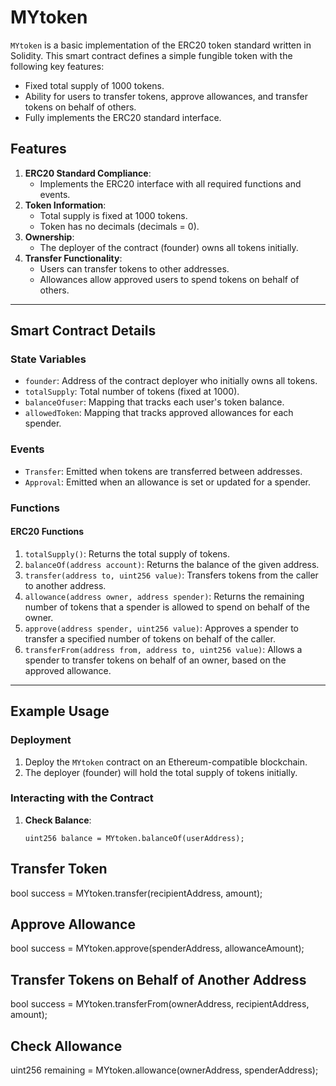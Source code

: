 # MYtoken

`MYtoken` is a basic implementation of the ERC20 token standard written in Solidity. This smart contract defines a simple fungible token with the following key features:

- Fixed total supply of 1000 tokens.
- Ability for users to transfer tokens, approve allowances, and transfer tokens on behalf of others.
- Fully implements the ERC20 standard interface.

## Features

1. **ERC20 Standard Compliance**:
   - Implements the ERC20 interface with all required functions and events.
2. **Token Information**:
   - Total supply is fixed at 1000 tokens.
   - Token has no decimals (decimals = 0).
3. **Ownership**:
   - The deployer of the contract (founder) owns all tokens initially.
4. **Transfer Functionality**:
   - Users can transfer tokens to other addresses.
   - Allowances allow approved users to spend tokens on behalf of others.

---

## Smart Contract Details

### State Variables

- `founder`: Address of the contract deployer who initially owns all tokens.
- `totalSupply`: Total number of tokens (fixed at 1000).
- `balanceOfuser`: Mapping that tracks each user's token balance.
- `allowedToken`: Mapping that tracks approved allowances for each spender.

### Events

- `Transfer`: Emitted when tokens are transferred between addresses.
- `Approval`: Emitted when an allowance is set or updated for a spender.

### Functions

#### ERC20 Functions

1. `totalSupply()`: Returns the total supply of tokens.
2. `balanceOf(address account)`: Returns the balance of the given address.
3. `transfer(address to, uint256 value)`: Transfers tokens from the caller to another address.
4. `allowance(address owner, address spender)`: Returns the remaining number of tokens that a spender is allowed to spend on behalf of the owner.
5. `approve(address spender, uint256 value)`: Approves a spender to transfer a specified number of tokens on behalf of the caller.
6. `transferFrom(address from, address to, uint256 value)`: Allows a spender to transfer tokens on behalf of an owner, based on the approved allowance.

---

## Example Usage

### Deployment

1. Deploy the `MYtoken` contract on an Ethereum-compatible blockchain.
2. The deployer (founder) will hold the total supply of tokens initially.

### Interacting with the Contract

1. **Check Balance**:
   ```solidity
   uint256 balance = MYtoken.balanceOf(userAddress);
## Transfer Token
bool success = MYtoken.transfer(recipientAddress, amount);

## Approve Allowance
bool success = MYtoken.approve(spenderAddress, allowanceAmount);

## Transfer Tokens on Behalf of Another Address
bool success = MYtoken.transferFrom(ownerAddress, recipientAddress, amount);

## Check Allowance
uint256 remaining = MYtoken.allowance(ownerAddress, spenderAddress);


